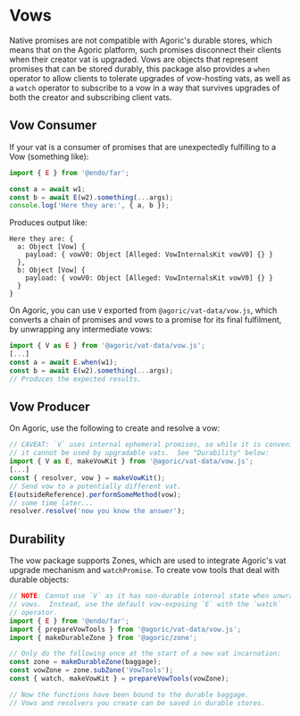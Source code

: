 # Vows

Native promises are not compatible with Agoric's durable stores, which means that on the Agoric platform, such promises disconnect their clients when their creator vat is upgraded.  Vows are objects that represent promises that can be stored durably, this package also provides a `when` operator to allow clients to tolerate upgrades of vow-hosting vats, as well as a `watch` operator to subscribe to a vow in a way that survives upgrades of both the creator and subscribing client vats.

## Vow Consumer

If your vat is a consumer of promises that are unexpectedly fulfilling to a Vow (something like):

```js
import { E } from '@endo/far';

const a = await w1;
const b = await E(w2).something(...args);
console.log('Here they are:', { a, b });
```

Produces output like:
```console
Here they are: {
  a: Object [Vow] {
    payload: { vowV0: Object [Alleged: VowInternalsKit vowV0] {} }
  },
  b: Object [Vow] {
    payload: { vowV0: Object [Alleged: VowInternalsKit vowV0] {} }
  }
}
```

On Agoric, you can use `V` exported from `@agoric/vat-data/vow.js`, which
converts a chain of promises and vows to a promise for its final
fulfilment, by unwrapping any intermediate vows:

```js
import { V as E } from '@agoric/vat-data/vow.js';
[...]
const a = await E.when(w1);
const b = await E(w2).something(...args);
// Produces the expected results.
```

## Vow Producer

On Agoric, use the following to create and resolve a vow:

```js
// CAVEAT: `V` uses internal ephemeral promises, so while it is convenient,
// it cannot be used by upgradable vats.  See "Durability" below:
import { V as E, makeVowKit } from '@agoric/vat-data/vow.js';
[...]
const { resolver, vow } = makeVowKit();
// Send vow to a potentially different vat.
E(outsideReference).performSomeMethod(vow);
// some time later...
resolver.resolve('now you know the answer');
```

## Durability

The vow package supports Zones, which are used to integrate Agoric's vat
upgrade mechanism and `watchPromise`.  To create vow tools that deal with
durable objects:

```js
// NOTE: Cannot use `V` as it has non-durable internal state when unwrapping
// vows.  Instead, use the default vow-exposing `E` with the `watch`
// operator.
import { E } from '@endo/far';
import { prepareVowTools } from '@agoric/vat-data/vow.js';
import { makeDurableZone } from '@agoric/zone';

// Only do the following once at the start of a new vat incarnation:
const zone = makeDurableZone(baggage);
const vowZone = zone.subZone('VowTools');
const { watch, makeVowKit } = prepareVowTools(vowZone);

// Now the functions have been bound to the durable baggage.
// Vows and resolvers you create can be saved in durable stores.
```
